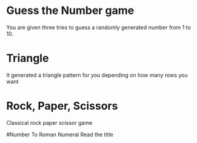 # Guess the Number game
You are given three tries to guess a randomly generated number from 1 to 10.

# Triangle
It generated a triangle pattern for you depending on how many rows you want

# Rock, Paper, Scissors
Classical rock paper scissor game

#Number To Roman Numeral
Read the title
